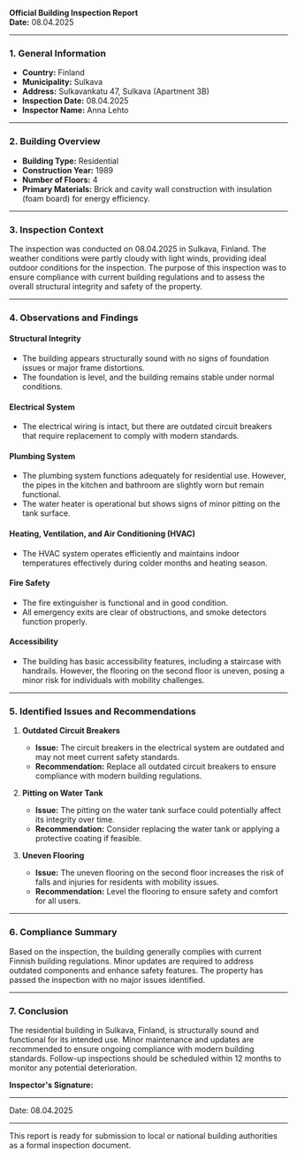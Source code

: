 

**Official Building Inspection Report**  
**Date:** 08.04.2025  

---

### **1. General Information**

- **Country:** Finland  
- **Municipality:** Sulkava  
- **Address:** Sulkavankatu 47, Sulkava (Apartment 3B)  
- **Inspection Date:** 08.04.2025  
- **Inspector Name:** Anna Lehto  

---

### **2. Building Overview**

- **Building Type:** Residential  
- **Construction Year:** 1989  
- **Number of Floors:** 4  
- **Primary Materials:** Brick and cavity wall construction with insulation (foam board) for energy efficiency.  

---

### **3. Inspection Context**

The inspection was conducted on 08.04.2025 in Sulkava, Finland. The weather conditions were partly cloudy with light winds, providing ideal outdoor conditions for the inspection. The purpose of this inspection was to ensure compliance with current building regulations and to assess the overall structural integrity and safety of the property.

---

### **4. Observations and Findings**

#### **Structural Integrity**
- The building appears structurally sound with no signs of foundation issues or major frame distortions.
- The foundation is level, and the building remains stable under normal conditions.

#### **Electrical System**
- The electrical wiring is intact, but there are outdated circuit breakers that require replacement to comply with modern standards.

#### **Plumbing System**
- The plumbing system functions adequately for residential use. However, the pipes in the kitchen and bathroom are slightly worn but remain functional.
- The water heater is operational but shows signs of minor pitting on the tank surface.

#### **Heating, Ventilation, and Air Conditioning (HVAC)**
- The HVAC system operates efficiently and maintains indoor temperatures effectively during colder months and heating season.

#### **Fire Safety**
- The fire extinguisher is functional and in good condition.
- All emergency exits are clear of obstructions, and smoke detectors function properly.

#### **Accessibility**
- The building has basic accessibility features, including a staircase with handrails. However, the flooring on the second floor is uneven, posing a minor risk for individuals with mobility challenges.

---

### **5. Identified Issues and Recommendations**

1. **Outdated Circuit Breakers**  
   - **Issue:** The circuit breakers in the electrical system are outdated and may not meet current safety standards.  
   - **Recommendation:** Replace all outdated circuit breakers to ensure compliance with modern building regulations.

2. **Pitting on Water Tank**  
   - **Issue:** The pitting on the water tank surface could potentially affect its integrity over time.  
   - **Recommendation:** Consider replacing the water tank or applying a protective coating if feasible.

3. **Uneven Flooring**  
   - **Issue:** The uneven flooring on the second floor increases the risk of falls and injuries for residents with mobility issues.  
   - **Recommendation:** Level the flooring to ensure safety and comfort for all users.

---

### **6. Compliance Summary**

Based on the inspection, the building generally complies with current Finnish building regulations. Minor updates are required to address outdated components and enhance safety features. The property has passed the inspection with no major issues identified.

---

### **7. Conclusion**

The residential building in Sulkava, Finland, is structurally sound and functional for its intended use. Minor maintenance and updates are recommended to ensure ongoing compliance with modern building standards. Follow-up inspections should be scheduled within 12 months to monitor any potential deterioration.

**Inspector's Signature:**  
_________________________  
Date: 08.04.2025  

---

This report is ready for submission to local or national building authorities as a formal inspection document.
